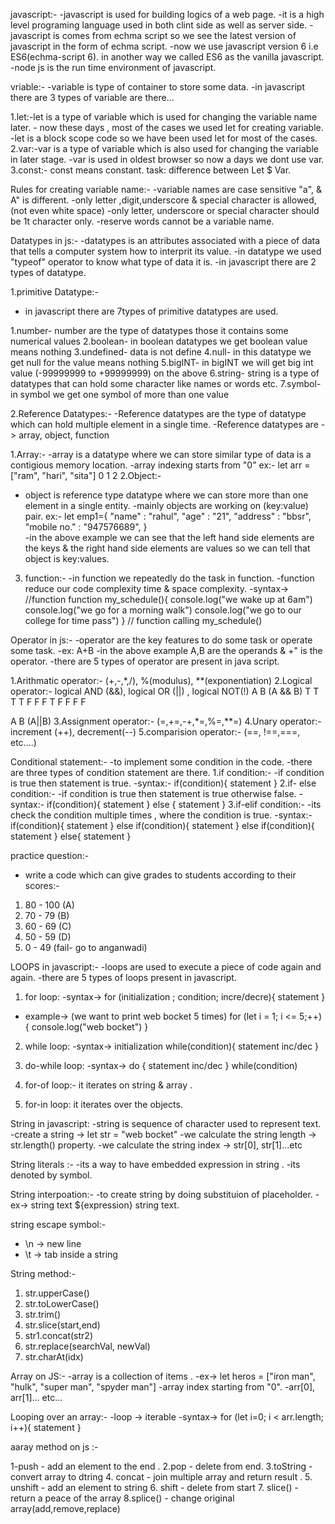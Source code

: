 javascript:-
-javascript is used for building logics of a web page.
-it is a high level programing language used in both clint side as well as server side.
-javascript is comes from echma script so we see the latest version of javascript in the form of echma script.
-now we use javascript version 6 i.e ES6(echma-script 6).
in another way we called ES6 as the vanilla javascript.
-node js is the run time environment of javascript.

vriable:-
-variable is type of container to store some data.
-in javascript there are 3 types of variable are there...

 1.let:-let is a type of variable which is used for changing the variable name later.
       - now these days , most of the cases we used let for creating variable.
      -let is a block scope code so we have been used let for most of the cases.
 2.var:-var is a type of variable which is also used for changing the variable in later stage.
       -var is used in oldest browser so now a days we dont use var.
 3.const:- const means constant.
  task: difference between Let $ Var.

  Rules for creating variable name:-
  -variable names are case sensitive "a", & A" is different.
  -only letter ,digit,underscore & special character is allowed, (not even white space)
  -only letter, underscore or special character should be 1t character only.
  -reserve words cannot be a variable name. 

  Datatypes in js:-
  -datatypes is an attributes associated with a piece of data that tells a computer system how to interprit its value.
  -in datatype we used "typeof" operator to know what type of data it is.
  -in javascript there are 2 types of datatype.

  1.primitive Datatype:-
  - in javascript there are 7types of primitive datatypes are used.

  1.number- number are the type of datatypes those it contains some numerical values
  2.boolean- in boolean datatypes we get boolean value means nothing
  3.undefined- data is not define
  4.null- in this datatype we get null for the value means nothing
  5.bigINT- in bigINT we will get big int value (-99999999 to +99999999) on the above
  6.string- string is a type of datatypes that can hold some character like names or words etc.
  7.symbol- in symbol we get one symbol of more than one value

  2.Reference Datatypes:-
  -Reference datatypes are the type of datatype which can hold multiple element  in a single time.
  -Reference datatypes are -> array, object, function

  1.Array:-
  -array is a datatype where we can store similar type of data is a contigious memory location.
  -array indexing starts from "0"
  ex:- let arr = ["ram", "hari", "sita"]
                    0      1        2
  2.Object:-
  - object is reference type datatype where we can store more than one element in a single entity.
  -mainly objects are working on (key:value) pair.
   ex:-
   let emp1={
    "name" : "rahul",
    "age" : "21",
    "address" : "bbsr",
    "mobile no." : "947576689",
   }      
-in the above example we can see that the left hand side elements are the keys & the right hand side elements are values so we can tell that object is key:values.

3. function:-
-in function we repeatedly do the task in function.
-function reduce our code complexity time & space complexity.
-syntax->
//function
function my_schedule(){
   console.log("we wake up at 6am")
   console.log("we go for a morning walk")
   console.log("we go to our college for time pass")
}
// function calling
my_schedule()

Operator in js:-
-operator are the key features to do some task or operate some task.
-ex: A+B
-in the above example A,B are the operands & +" is the operator.
-there are 5 types of operator are present in java script.

1.Arithmatic operator:- (+,-,*,/), %(modulus), **(exponentiation)
2.Logical operator:- logical AND (&&), logical OR (||) , logical NOT(!)
 A  B  (A && B)
 T  T     T
 T  F     F
 F  T     F
 F  F     F

 A  B   (A||B)
3.Assignment operator:- (=,+=,-+,*=,%=,**=)
4.Unary operator:- increment (++), decrement(--)
5.comparision operator:- (==, !==,===, etc....)

Conditional statement:-
-to implement some condition in the code.
-there are three types of condition statement are there.
1.if condition:-
-if condition is true then statement is true.
-syntax:-
if(condition){
   statement
}
2.if- else condition:-
-if condition is true then statement is true otherwise false.
-syntax:-
if(condition){
   statement
} else {
   statement
}
3.if-elif condition:-
-its check the condition multiple times , where the condition is true.
-syntax:-
if(condition){
   statement
} else if(condition){
   statement
} else if(condition){
   statement
} else{
   statement
}

practice question:-
- write a code which can give grades to students according to their scores:-
1. 80 - 100 (A)
2. 70 - 79 (B)
3. 60 - 69 (C)
4. 50 - 59 (D)
5. 0 - 49 (fail- go to anganwadi)

LOOPS in javascript:-
-loops are used to execute a piece of code again and again.
-there are 5 types of loops present in javascript.

1. for loop:
-syntax->
for (initialization ; condition; incre/decre){
   statement
}
- example-> (we want to print web bocket 5 times)
for (let i = 1; i <= 5;++){
   console.log("web bocket")
}

2. while loop:
-syntax->
initialization
while(condition){
   statement
   inc/dec
}

3. do-while loop:
-syntax->
do {
   statement
   inc/dec
} while(condition)

4. for-of loop:- it iterates on string & array .
5. for-in loop: it iterates over the objects.

String in javascript:
-string is sequence of character used to represent text.
-create a string -> let str = "web bocket"
-we calculate the string length -> str.length() property.
-we calculate the string index -> str[0], str[1]...etc

String literals :-
-its a way to have embedded expression in string .
-its denoted by symbol.

String interpoation:-
-to create string by doing substituion of placeholder.
-ex-> string text ${expression} string text.

string escape symbol:-
- \n -> new line
- \t -> tab inside a string

String method:-
1. str.upperCase()
2. str.toLowerCase()
3. str.trim()
4. str.slice(start,end)
5. str1.concat(str2)
6. str.replace(searchVal, newVal)
7. str.charAt(idx)

Array on JS:-
-array is a collection of items .
-ex->
let heros = ["iron man", "hulk", "super man", "spyder man"]
-array index starting from "0".
-arr[0], arr[1]... etc...

Looping over an array:-
-loop -> iterable
-syntax->
for (let i=0; i < arr.length; i++){
   statement
}

aaray method on js :-

1-push - add an element to the end .
2.pop - delete from end.
3.toString - convert array to dtring 
4. concat - join multiple array and return result .
5. unshift - add an element to string
6. shift - delete from start 
7. slice() -  return a peace of the array 
8.splice() - change original array(add,remove,replace)